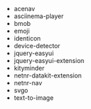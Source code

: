 - acenav
- asciinema-player
- bmob
- emoji
- identicon
- device-detector
- jquery-easyui
- jquery-easyui-extension
- kityminder
- netnr-datakit-extension
- netnr-nav
- svgo
- text-to-image